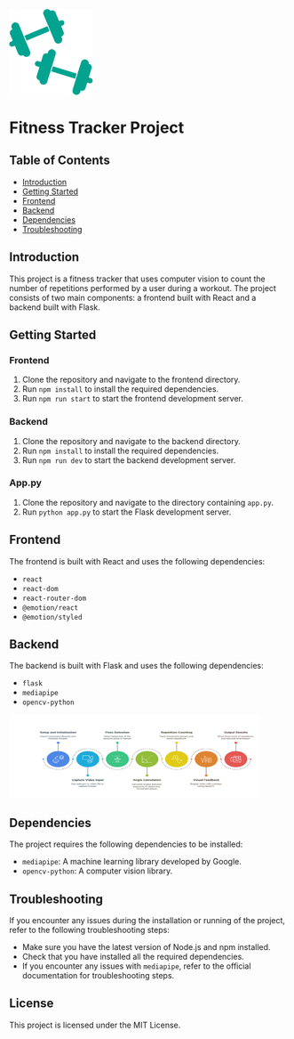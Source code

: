 
<body>
     <img src="https://github.com/ModiVanshN/Fitness--Tracker/blob/master/frontend/src/assets/images/Logo.png?raw=true" width="150px" alt="Project Logo" />
    <h1>Fitness Tracker Project</h1>
    <h2>Table of Contents</h2>
    <ul>
        <li><a href="#introduction">Introduction</a></li>
        <li><a href="#getting-started">Getting Started</a></li>
        <li><a href="#frontend">Frontend</a></li>
        <li><a href="#backend">Backend</a></li>
        <li><a href="#dependencies">Dependencies</a></li>
        <li><a href="#troubleshooting">Troubleshooting</a></li>
    </ul>
    <h2 id="introduction">Introduction</h2>
    <p>This project is a fitness tracker that uses computer vision to count the number of repetitions performed by a user during a workout. The project consists of two main components: a frontend built with React and a backend built with Flask.</p>
    <h2 id="getting-started">Getting Started</h2>
    <h3>Frontend</h3>
    <ol>
        <li>Clone the repository and navigate to the frontend directory.</li>
        <li>Run <code>npm install</code> to install the required dependencies.</li>
        <li>Run <code>npm run start</code> to start the frontend development server.</li>
    </ol>
    <h3>Backend</h3>
    <ol>
        <li>Clone the repository and navigate to the backend directory.</li>
        <li>Run <code>npm install</code> to install the required dependencies.</li>
        <li>Run <code>npm run dev</code> to start the backend development server.</li>
    </ol>
    <h3>App.py</h3>
    <ol>
        <li>Clone the repository and navigate to the directory containing <code>app.py</code>.</li>
        <li>Run <code>python app.py</code> to start the Flask development server.</li>
    </ol>
    <h2 id="frontend">Frontend</h2>
    <p>The frontend is built with React and uses the following dependencies:</p>
    <ul>
        <li><code>react</code></li>
        <li><code>react-dom</code></li>
        <li><code>react-router-dom</code></li>
        <li><code>@emotion/react</code></li>
        <li><code>@emotion/styled</code></li>
    </ul>
    <h2 id="backend">Backend</h2>
    <p>The backend is built with Flask and uses the following dependencies:</p>
    <ul>
        <li><code>flask</code></li>
        <li><code>mediapipe</code></li>
        <li><code>opencv-python</code></li>
    </ul>
<img src="https://github.com/ModiVanshN/Fitness--Tracker/blob/master/frontend/src/assets/images/explain.png?raw=true" width="450px" height="150px" alt="Project Logo" />
    <h2 id="dependencies">Dependencies</h2>
    <p>The project requires the following dependencies to be installed:</p>
    <ul>
        <li><code>mediapipe</code>: A machine learning library developed by Google.</li>
        <li><code>opencv-python</code>: A computer vision library.</li>
    </ul>
    <h2 id="troubleshooting">Troubleshooting</h2>
    <p>If you encounter any issues during the installation or running of the project, refer to the following troubleshooting steps:</p>
    <ul>
        <li>Make sure you have the latest version of Node.js and npm installed.</li>
        <li>Check that you have installed all the required dependencies.</li>
        <li>If you encounter any issues with <code>mediapipe</code>, refer to the official documentation for troubleshooting steps.</li>
    </ul>
    <h2>License</h2>
    <p>This project is licensed under the MIT License.</p>
</body>
</html>
